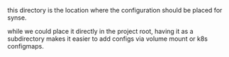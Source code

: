 this directory is the location where the configuration should be
placed for synse. 

while we could place it directly in the project root, having it as
a subdirectory makes it easier to add configs via volume mount or 
k8s configmaps.
